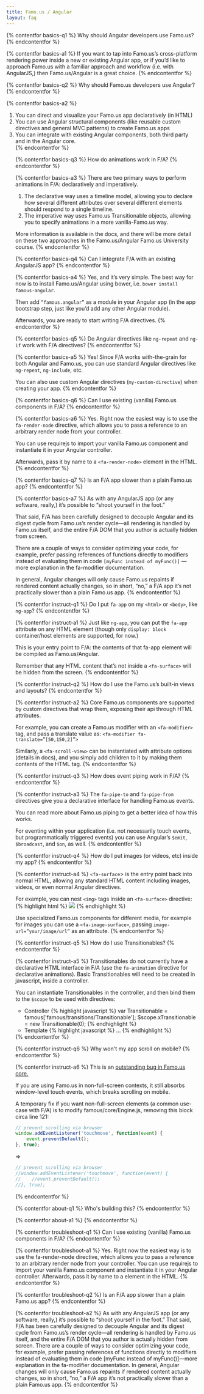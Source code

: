 ```yaml
---
title: Famo.us / Angular
layout: faq
---
```


{% contentfor basics-q1 %}
Why should Angular developers use Famo.us?
{% endcontentfor %}

{% contentfor basics-a1 %}
If you want to tap into Famo.us’s cross-platform rendering power inside a new or existing Angular app, or if you’d like to approach Famo.us with a familiar approach and workflow (i.e. with AngularJS,) then Famo.us/Angular is a great choice.
{% endcontentfor %}



{% contentfor basics-q2 %}
Why should Famo.us developers use Angular?
{% endcontentfor %}

{% contentfor basics-a2 %}
<ol>
  <li>
    You can direct and visualize your Famo.us app declaratively (in HTML)
  </li>
  <li>
    You can use Angular structural components (like reusable custom directives and general MVC patterns) to create Famo.us apps
  </li>
  <li>
    You can integrate with existing Angular components, both third party and in the Angular core.
  </li>
{% endcontentfor %}



{% contentfor basics-q3 %}
How do animations work in F/A?
{% endcontentfor %}

{% contentfor basics-a3 %}
There are two primary ways to perform animations in F/A: declaratively and imperatively.

<ol>
  <li>
    The declarative way uses a timeline model, allowing you to declare how several different attributes over several different elements should respond to a single timeline.
  </li>
  <li>
    The imperative way uses Famo.us Transitionable objects, allowing you to specify animations in a more vanilla-Famo.us way.
  </li>
</ol>

More information is available in the docs, and there will be more detail on these two approaches in the Famo.us/Angular Famo.us University course.
{% endcontentfor %}



{% contentfor basics-q4 %}
Can I integrate F/A with an existing AngularJS app?
{% endcontentfor %}

{% contentfor basics-a4 %}
Yes, and it’s very simple. The best way for now is to install Famo.us/Angular using bower, i.e. `bower install famous-angular`. 

Then add `“famous.angular”` as a module in your Angular app (in the app bootstrap step, just like you’d add any other Angular module).

Afterwards, you are ready to start writing F/A directives.
{% endcontentfor %}



{% contentfor basics-q5 %}
Do Angular directives like `ng-repeat` and `ng-if` work with F/A directives?
{% endcontentfor %}

{% contentfor basics-a5 %}
Yes! Since F/A works with-the-grain for both Angular and Famo.us, you can use standard Angular directives like `ng-repeat`, `ng-include`, etc. 

You can also use custom Angular directives (`my-custom-directive`) when creating your app.
{% endcontentfor %}



{% contentfor basics-q6 %}
Can I use existing (vanilla) Famo.us components in F/A?
{% endcontentfor %}

{% contentfor basics-a6 %}
Yes. Right now the easiest way is to use the `fa-render-node` directive, which allows you to pass a reference to an arbitrary render node from your controller.

You can use requirejs to import your vanilla Famo.us component and instantiate it in your Angular controller.

Afterwards, pass it by name to a `<fa-render-node>` element in the HTML.{% endcontentfor %}



{% contentfor basics-q7 %}
Is an F/A app slower than a plain Famo.us app?
{% endcontentfor %}

{% contentfor basics-a7 %}
As with any AngularJS app (or any software, really,) it’s possible to “shoot yourself in the foot.”

That said, F/A has been carefully designed to decouple Angular and its digest cycle from Famo.us’s render cycle—all rendering is handled by Famo.us itself, and the entire F/A DOM that you author is actually hidden from screen.

There are a couple of ways to consider optimizing your code, for example, prefer passing references of functions directly to modifiers instead of evaluating them in code `[myFunc instead of myFunc()]` — more explanation in the fa-modifier documentation.

In general, Angular changes will only cause Famo.us repaints if rendered content actually changes, so in short, “no,” a F/A app it’s not practically slower than a plain Famo.us app.
{% endcontentfor %}



{% contentfor instruct-q1 %}
Do I put `fa-app` on my `<html>` or `<body>`, like `ng-app`?
{% endcontentfor %}

{% contentfor instruct-a1 %}
Just like `ng-app`, you can put the `fa-app` attribute on any HTML element (though only `display: block` container/host elements are supported, for now.)

This is your entry point to F/A:  the contents of that fa-app element will be compiled as Famo.us/Angular.

Remember that any HTML content that’s not inside a `<fa-surface>` will be hidden from the screen.
{% endcontentfor %}



{% contentfor instruct-q2 %}
How do I use the Famo.us’s built-in views and layouts?
{% endcontentfor %}

{% contentfor instruct-a2 %}
Core Famo.us components are supported by custom directives that wrap them, exposing their api through HTML attributes.

For example, you can create a Famo.us modifier with an `<fa-modifier>` tag, and pass a translate value as: `<fa-modifier fa-translate=”[50,150,2]”>`

Similarly, a `<fa-scroll-view>` can be instantiated with attribute options (details in docs), and you simply add children to it by making them contents of the <fa-scroll-view> HTML tag.
{% endcontentfor %}



{% contentfor instruct-q3 %}
How does event piping work in F/A?
{% endcontentfor %}

{% contentfor instruct-a3 %}
The `fa-pipe-to` and `fa-pipe-from` directives give you a declarative interface for handling Famo.us events.

You can read more about Famo.us piping to get a better idea of how this works.

For eventing within your application (i.e. not necessarily touch events, but programmatically triggered events) you can use Angular’s `$emit`, `$broadcast`, and `$on`, as well.
{% endcontentfor %}



{% contentfor instruct-q4 %}
How do I put images (or videos, etc) inside my app?
{% endcontentfor %}

{% contentfor instruct-a4 %}
`<fa-surface`> is the entry point back into normal HTML, allowing any standard HTML content including images, videos, or even normal Angular directives.

For example, you can nest `<img>` tags inside an `<fa-surface>` directive:
{% highlight html %}
<fa-surface>
 <img src="images/lock-screen/capsule.svg" />
</fa-surface>
{% endhighlight %}

  Use specialized Famo.us components for different media, for example for images you can use a `<fa-image-surface>`, passing `image-url=”your/image/url”` as an attribute.
{% endcontentfor %}



{% contentfor instruct-q5 %}
How do I use Transitionables?
{% endcontentfor %}

{% contentfor instruct-a5 %}
Transitionables do not currently have a declarative HTML interface in F/A (use the `fa-animation` directive for declarative animations). Basic Transitionables will need to be created in javascript, inside a controller.

You can instantiate Transitionables in the controller, and then bind them to the `$scope` to be used with directives:

<ul>
  <li>
    Controller
{% highlight javascript %}
var Transitionable = famous['famous/transitions/Transitionable'];
$scope.xTransitionable = new Transitionable(0);
{% endhighlight %}
  </li>
  <li>
    Template
{% highlight javascript %}
<fa-modifier fa-translate=”[xTransitionable.get,0,0]”>...</fa-modifier> 
{% endhighlight %}
   </li>
</ul>
{% endcontentfor %}



{% contentfor instruct-q6 %}
Why won't my app scroll on mobile?
{% endcontentfor %}

{% contentfor instruct-a6 %}
This is an [outstanding bug in Famo.us core.](https://github.com/Famous/core/issues/14)

If you are using Famo.us in non-full-screen contexts, it still absorbs window-level touch events, which breaks scrolling on mobile.

A temporary fix if you want non-full-screen elements (a common use-case with F/A) is to modify famous/core/Engine.js, removing this block circa line 121:

```javascript
// prevent scrolling via browser
window.addEventListener('touchmove', function(event) {
    event.preventDefault();
}, true);
```
=>

```javascript
// prevent scrolling via browser
//window.addEventListener('touchmove', function(event) {
//    //event.preventDefault();
//}, true);
```
{% endcontentfor %}



{% contentfor about-q1 %}
Who's building this?
{% endcontentfor %}

{% contentfor about-a1 %}
{% endcontentfor %}



{% contentfor troubleshoot-q1 %}
Can I use existing (vanilla) Famo.us components in F/A?
{% endcontentfor %}

{% contentfor troubleshoot-a1 %}
Yes. Right now the easiest way is to use the fa-render-node directive, which allows you to pass a reference to an arbitrary render node from your controller. You can use requirejs to import your vanilla Famo.us component and instantiate it in your Angular controller. Afterwards, pass it by name to a <fa-render-node> element in the HTML.
{% endcontentfor %}



{% contentfor troubleshoot-q2 %}
Is an F/A app slower than a plain Famo.us app?
{% endcontentfor %}

{% contentfor troubleshoot-a2 %}
As with any AngularJS app (or any software, really,) it’s possible to “shoot yourself in the foot.” That said, F/A has been carefully designed to decouple Angular and its digest cycle from Famo.us’s render cycle—all rendering is handled by Famo.us itself, and the entire F/A DOM that you author is actually hidden from screen. There are a couple of ways to consider optimizing your code, for example, prefer passing references of functions directly to modifiers instead of evaluating them in code [myFunc instead of myFunc()]—more explanation in the fa-modifier documentation. In general, Angular changes will only cause Famo.us repaints if rendered content actually changes, so in short, “no,” a F/A app it’s not practically slower than a plain Famo.us app.
{% endcontentfor %}
